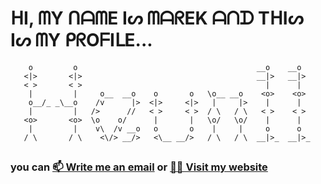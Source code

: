 <h1>ᕼI, ᗰY ᑎᗩᗰE Iᔕ ᗰᗩᖇEK ᗩᑎᗪ TᕼIᔕ Iᔕ ᗰY ᑭᖇOᖴIᒪE...</h1>        
                                                                                                            

        o         o                                        __o    __o   
       <|>       <|>                                       __|>   __|>  
       < >       < >                                         |      |   
        |         |     o__  __o    o       o   \o__ __o    <o>    <o>  
        o__/_ _\__o    /v      |>  <|>     <|>   |     |>    |      |   
        |         |   />      //   < >     < >  / \   / \   < >    < >  
       <o>       <o>  \o    o/      |       |   \o/   \o/    |      |   
        |         |    v\  /v __o   o       o    |     |     o      o   
       / \       / \    <\/> __/>   <\__ __/>   / \   / \  __|>_  __|>_ 
                                                                                                            
    
<h2></h2>
<h3>
you can <a href="mailto:marek.lamos16@gmail.com">📫 Write me an email</a> or 
<a href="https://heun11.github.io">👨‍💻 Visit my website</a>
</h3>

<!-- <div align=center>
  <img width=250 src="https://github-readme-stats.vercel.app/api/top-langs/?username=Heun11&layout=compact&theme=gruvbox" alt="Language usage"/>&nbsp;
  <img width=330 src="https://github-readme-stats.vercel.app/api?username=Heun11&show_icons=true&hide=&theme=gruvbox" alt="Stats"/>
  <br/>
    <img width=400 align="center" src="https://streak-stats.demolab.com/?user=Heun11&count_private=true&theme=gruvbox&border_radius=10" alt="streak" />
</div> -->
